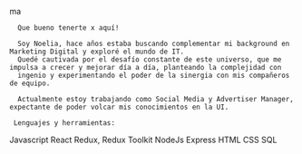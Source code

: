 ma





<!--
**NOELIAFERRER/NOELIAFERRER** is a ✨ _special_ ✨ repository because its `README.md` (this file) appears on your GitHub profile.

Here are some ideas to get you started:

- 🔭 I’m currently working on ...
- 🌱 I’m currently learning ...
- 👯 I’m looking to collaborate on ...
- 🤔 I’m looking for help with ...
- 💬 Ask me about ...
- 📫 How to reach me: ...
- 😄 Pronouns: ...
- ⚡ Fun fact: ...
-->     
      
      
      Que bueno tenerte x aquí!
      
      Soy Noelia, hace años estaba buscando complementar mi background en Marketing Digital y exploré el mundo de IT. 
      Quedé cautivada por el desafío constante de este universo, que me impulsa a crecer y mejorar día a día, planteando la complejidad con 
      ingenio y experimentando el poder de la sinergia con mis compañeros de equipo. 
      
      Actualmente estoy trabajando como Social Media y Advertiser Manager, expectante de poder volcar mis conocimientos en la UI.
           
     Lenguajes y herramientas:
Javascript
React
Redux, Redux Toolkit
NodeJs
Express
HTML
CSS
SQL
      
      
      
           
     
